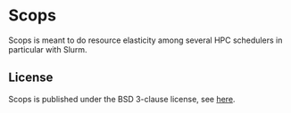 
# Scops

Scops is meant to do resource elasticity among several HPC schedulers in particular with Slurm.


## License
Scops is published under the BSD 3-clause license, see [here](LICENSE).
